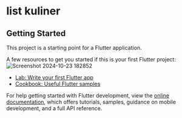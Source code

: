 # list kuliner

## Getting Started

This project is a starting point for a Flutter application.

A few resources to get you started if this is your first Flutter project:
![Screenshot 2024-10-23 182852](https://github.com/user-attachments/assets/8bfc73d7-0c3a-42e8-8abf-e85ef671613c)


- [Lab: Write your first Flutter app](https://docs.flutter.dev/get-started/codelab)
- [Cookbook: Useful Flutter samples](https://docs.flutter.dev/cookbook)

For help getting started with Flutter development, view the
[online documentation](https://docs.flutter.dev/), which offers tutorials,
samples, guidance on mobile development, and a full API reference.
